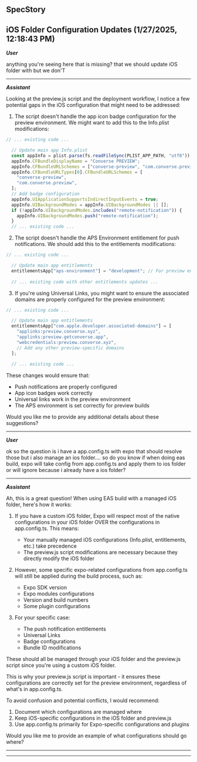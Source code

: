## SpecStory

## iOS Folder Configuration Updates (1/27/2025, 12:18:43 PM)

_**User**_

anything you're seeing here that is missing? that we should update iOS folder with but we don'T

---

_**Assistant**_

Looking at the preview.js script and the deployment workflow, I notice a few potential gaps in the iOS configuration that might need to be addressed:

1. The script doesn't handle the app icon badge configuration for the preview environment. We might want to add this to the Info.plist modifications:

```javascript:scripts/build/ios/preview.js
// ... existing code ...

  // Update main app Info.plist
  const appInfo = plist.parse(fs.readFileSync(PLIST_APP_PATH, "utf8"));
  appInfo.CFBundleDisplayName = "Converse PREVIEW";
  appInfo.CFBundleURLSchemes = ["converse-preview", "com.converse.preview"];
  appInfo.CFBundleURLTypes[0].CFBundleURLSchemes = [
    "converse-preview",
    "com.converse.preview",
  ];
  // Add badge configuration
  appInfo.UIApplicationSupportsIndirectInputEvents = true;
  appInfo.UIBackgroundModes = appInfo.UIBackgroundModes || [];
  if (!appInfo.UIBackgroundModes.includes("remote-notification")) {
    appInfo.UIBackgroundModes.push("remote-notification");
  }
  // ... existing code ...
```

2. The script doesn't handle the APS Environment entitlement for push notifications. We should add this to the entitlements modifications:

```javascript:scripts/build/ios/preview.js
// ... existing code ...

  // Update main app entitlements
  entitlementsApp["aps-environment"] = "development"; // For preview environment
  
  // ... existing code with other entitlements updates ...
```

3. If you're using Universal Links, you might want to ensure the associated domains are properly configured for the preview environment:

```javascript:scripts/build/ios/preview.js
// ... existing code ...

  // Update main app entitlements
  entitlementsApp["com.apple.developer.associated-domains"] = [
    "applinks:preview.converse.xyz",
    "applinks:preview.getconverse.app",
    "webcredentials:preview.converse.xyz",
    // Add any other preview-specific domains
  ];
  
  // ... existing code ...
```

These changes would ensure that:
- Push notifications are properly configured
- App icon badges work correctly
- Universal links work in the preview environment
- The APS environment is set correctly for preview builds

Would you like me to provide any additional details about these suggestions?

---

_**User**_

ok so the question is i have a app.config.ts with expo that should resolve those but i also manage an ios folder.... so do you know if when doing eas build, expo will take config from app.config.ts and apply them to ios folder or will ignore because i already have a ios folder?

---

_**Assistant**_

Ah, this is a great question! When using EAS build with a managed iOS folder, here's how it works:

1. If you have a custom iOS folder, Expo will respect most of the native configurations in your iOS folder OVER the configurations in app.config.ts. This means:
   - Your manually managed iOS configurations (Info.plist, entitlements, etc.) take precedence
   - The preview.js script modifications are necessary because they directly modify the iOS folder

2. However, some specific expo-related configurations from app.config.ts will still be applied during the build process, such as:
   - Expo SDK version
   - Expo modules configurations
   - Version and build numbers
   - Some plugin configurations

3. For your specific case:
   - The push notification entitlements
   - Universal Links
   - Badge configurations
   - Bundle ID modifications

These should all be managed through your iOS folder and the preview.js script since you're using a custom iOS folder.

This is why your preview.js script is important - it ensures these configurations are correctly set for the preview environment, regardless of what's in app.config.ts.

To avoid confusion and potential conflicts, I would recommend:
1. Document which configurations are managed where
2. Keep iOS-specific configurations in the iOS folder and preview.js
3. Use app.config.ts primarily for Expo-specific configurations and plugins

Would you like me to provide an example of what configurations should go where?

---



---

